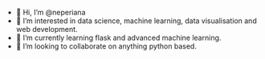- 👋 Hi, I’m @neperiana
- 👀 I’m interested in data science, machine learning, data visualisation and web development.
- 🌱 I’m currently learning flask and advanced machine learning.
- 💞️ I’m looking to collaborate on anything python based.

<!---
neperiana/neperiana is a ✨ special ✨ repository because its `README.md` (this file) appears on your GitHub profile.
You can click the Preview link to take a look at your changes.
--->
